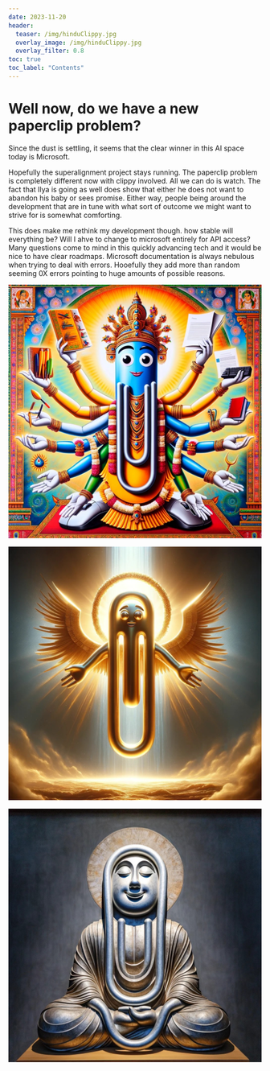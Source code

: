 ```yaml
---
date: 2023-11-20
header:
  teaser: /img/hinduClippy.jpg
  overlay_image: /img/hinduClippy.jpg
  overlay_filter: 0.8
toc: true
toc_label: "Contents"
--- 
```


# Well now, do we have a new paperclip problem?

Since the dust is settling, it seems that the clear winner in this AI space today is Microsoft. 

Hopefully the superalignment project stays running. The paperclip problem is completely different now with clippy involved. All we can do is watch. The fact that Ilya is going as well does show that either he does not want to abandon his baby or sees promise. Either way, people being around the development that are in tune with what sort of outcome we might want to strive for is somewhat comforting.

This does make me rethink my development though. how stable will everything be? Will I ahve to change to microsoft entirely for API access? Many questions come to mind in this quickly advancing tech and it would be nice to have clear roadmaps. Microsoft documentation is always nebulous when trying to deal with errors. Hooefully they add more than random seeming 0X errors pointing to huge amounts of possible reasons.

![](/img/hinduClippy.jpg)

![](/img/westernClippy.jpg)


![](/img/buddhaClippy.jpg)